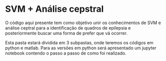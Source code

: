 # SVM + Análise cepstral


O código aqui presente tem como objetivo unir os conhecimentos de SVM e análise ceptral para a identificação de quadros de epilepsia e posteriormente buscar uma forma de prefer que vá ocorrer.


Esta pasta estará dividida em 3 subpastas, onde teremos os códigos em python e matlab. Para as versões em python será apresentado um jupyter notebook contendo o passo a passo de como foi realizado.

